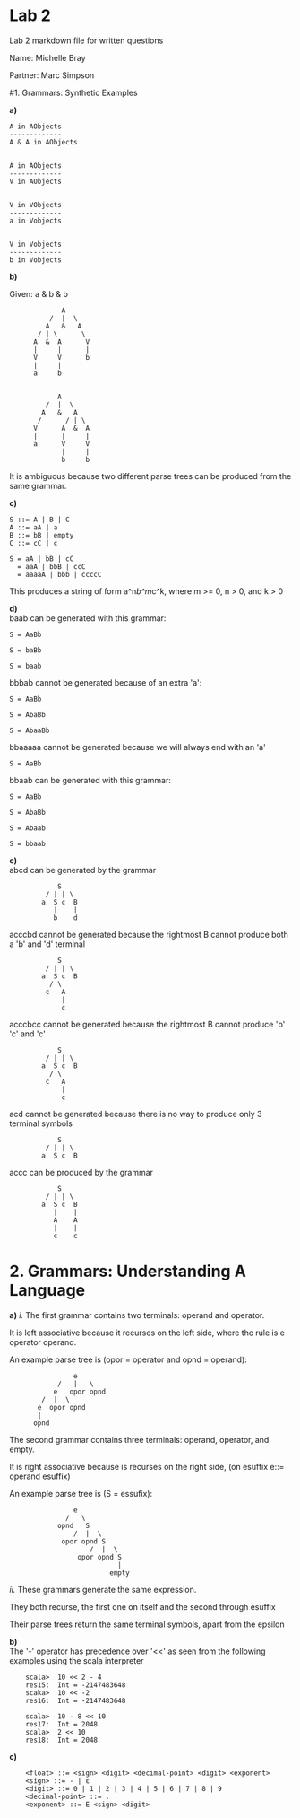 Lab 2
====

Lab 2 markdown file for written questions 

Name: Michelle Bray

Partner: Marc Simpson

#1. Grammars: Synthetic Examples
	
**a)**	

```
A in AObjects
-------------
A & A in AObjects
		
		
A in AObjects
-------------
V in AObjects
		
		
V in VObjects
-------------
a in Vobjects
		
		
V in Vobjects
-------------
b in Vobjects
```


**b)**	

Given: a & b & b	 

```
			 A
		  /  |  \
		 A   &   A
	   / | \	  \
	  A  &  A	   V
	  |     |      |
	  V		V	   b
	  |     |
	  a		b
	  
	  
			A
		 /  |  \
	    A   &   A
	   /      / | \
	  V      A  &  A
	  |		 |	   |
	  a		 V	   V
			 |	   |
			 b	   b	 
```
	    
It is ambiguous because two different parse trees can be produced from the same grammar.
		
		
**c)**	

```
S ::= A | B | C
A ::= aA | a
B ::= bB | empty
C ::= cC | c
		
S = aA | bB | cC
  = aaA | bbB | ccC
  = aaaaA | bbb | ccccC  
```
		  
This produces a string of form a^n*b^m*c^k, where m >= 0, n > 0, and k > 0
		
		
**d)**	
baab can be generated with this grammar:
	
	S = AaBb
	
	S = baBb
	
	S = baab
		
		
bbbab cannot be generated because of an extra 'a':
	
	S = AaBb
	
	S = AbaBb
	
	S = AbaaBb
		
		
bbaaaaa cannot be generated because we will always end with an 'a'
	
	S = AaBb
		
		
bbaab can be generated with this grammar: 
	
	S = AaBb
	
	S = AbaBb
	
	S = Abaab
	
	S = bbaab
		
	
**e)**	
abcd can be generated by the grammar

```
			S
		 / | | \
		a  S c  B
		   |	|
		   b	d
```
		   	
acccbd cannot be generated because the rightmost B cannot produce both a 'b' and 'd' terminal

```
			S
		 / | | \
		a  S c  B
		  / \	
		 c   A
			 |
			 c
```
			 	 
acccbcc cannot be generated because the rightmost B cannot produce 'b' 'c' and 'c'

```
			S
		 / | | \
		a  S c  B
		  / \	
		 c   A
			 |
			 c
```	 
			 
acd cannot be generated because there is no way to produce only 3 terminal symbols
```
			S
		 / | | \
		a  S c  B
```
	
accc can be produced by the grammar
```	
			S
		 / | | \
		a  S c  B
		   |    |
		   A	A
		   |	|
		   c	c 
```  
		   
# 2. Grammars: Understanding A Language

**a)** 
*i.* The first grammar contains two terminals: operand and operator.

It is left associative because it recurses on the left side,
where the rule is e operator operand.

An example parse tree is (opor = operator and opnd = operand):
```	
				e
			/   |   \
		   e   opor opnd
		/  |  \  
	   e  opor opnd	
	   |
	  opnd
```
The second grammar contains three terminals: operand, operator, and empty.

It is right associative because is recurses on the right side,
(on esuffix  e::= operand esuffix)

An example parse tree is (S = essufix):
```
				e
			  /   \
			opnd   S
			    /  |  \
			 opor opnd S
			        /  |  \  
			     opor opnd S
						   |
						 empty	 
```
*ii.* These grammars generate the same expression.

They both recurse, the first one on itself and the second through esuffix

Their parse trees return the same terminal symbols, apart from the epsilon
			
	
**b)**	
The '-' operator has precedence over '<<' as seen from the following examples using the scala interpreter 
```
	scala>  10 << 2 - 4
	res15:  Int = -2147483648
	scaka>  10 << -2
	res16:  Int = -2147483648
			
	scala>  10 - 8 << 10
	res17:  Int = 2048
	scala>  2 << 10
	res18:  Int = 2048
```	
				
**c)**	
```
	<float> ::= <sign> <digit> <decimal-point> <digit> <exponent>
	<sign> ::= - | ε
	<digit> ::= 0 | 1 | 2 | 3 | 4 | 5 | 6 | 7 | 8 | 9 
	<decimal-point> ::= .
	<exponent> ::= E <sign> <digit>
```
